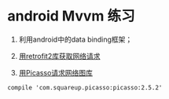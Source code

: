 # android Mvvm 练习

1. 利用android中的data binding框架；

2. [用retrofit2库获取网络请求](https://github.com/square/retrofit)

3. [用Picasso请求网络图库](https://github.com/square/picasso)

```
compile 'com.squareup.picasso:picasso:2.5.2'
```
